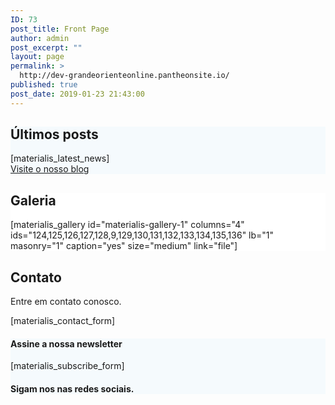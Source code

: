 ```yaml
---
ID: 73
post_title: Front Page
author: admin
post_excerpt: ""
layout: page
permalink: >
  http://dev-grandeorienteonline.pantheonsite.io/
published: true
post_date: 2019-01-23 21:43:00
---
```

<div  id="posts" style="background-color: #f5fafd;" data-label="Posts" data-id="latest-news-1-materialis" data-export-id="latest-news-1-materialis" data-category="latest_news" class="latest-news-1-materialis content-section content-section-spacing-large" wfd-id="145"><div  class="gridContainer" wfd-id="146"> <div  class="row" wfd-id="177"><div  data-type="column" class="section-title-col" wfd-id="178"> <h2  class="">Últimos posts</h2> </div> </div> <div  class="row content-left-sm" wfd-id="149"> <div  data-type="row" data-dynamic-columns="handled" data-content-shortcode="materialis_latest_news" wfd-id="150">[materialis_latest_news]</div></div> <div  class="row" wfd-id="147"><div  class="text-center" wfd-id="148"> <a  class="button mdc-ripple-upgraded big mdc-elevation--z3 color1" data-attr-shortcode="href:materialis_blog_link" href="[materialis_blog_link]" target="_self" style="--mdc-ripple-fg-size: 134.355px; --mdc-ripple-fg-scale: 1.78818;" data-icon="">Visite o nosso blog</a></div> </div></div></div><div  data-label="Galeria" data-id="gallery--1" data-export-id="gallery-1-captions" data-category="gallery" class="gallery-1 content-section content-section-spacing-large" id="galeria" style="background-color: rgb(255, 255, 255);" wfd-id="123"><div  class="gridContainer" wfd-id="124"> <div  class="row" wfd-id="143"><div  class="section-title-col" data-type="column" wfd-id="144"> <h2  class="">Galeria</h2> </div> </div> <div  class="row text-center" wfd-id="125"> <div  class="col-xs-12" data-editable="true" data-content-shortcode="materialis_gallery id=&quot;materialis-gallery-1&quot; columns=&quot;4&quot; ids=&quot;124,125,126,127,128,9,129,130,131,132,133,134,135,136&quot; lb=&quot;1&quot; masonry=&quot;1&quot; caption=&quot;yes&quot; size=&quot;medium&quot; link=&quot;file&quot; " wfd-id="126">[materialis_gallery id="materialis-gallery-1" columns="4" ids="124,125,126,127,128,9,129,130,131,132,133,134,135,136" lb="1" masonry="1" caption="yes" size="medium" link="file"]</div></div> </div></div><div  id="contato" data-label="Contato" data-id="contact-1" data-export-id="contact-1" data-category="contact" class="contact-1 content-section content-section-spacing-large content-relative white-text" data-parallax-depth="20" style="background-image: url(&quot;http://dev-grandeorienteonline.pantheonsite.io/wp-content/uploads/2019/01/7-8.jpg&quot;); background-size: cover; background-position: center top;" wfd-id="115"><div  class="gridContainer" wfd-id="116"> <div  class="row text-center" wfd-id="121"><div  class="section-title-col" data-type="column" wfd-id="122"> <h2  class="">Contato</h2> <p  class="lead">Entre em contato conosco.</p></div> </div> <div  class="row text-center" wfd-id="117"> <div  class="col-xs-12 col-sm-8 col-sm-offset-2 contact-form-wrapper inline-info" wfd-id="118"> <div  class="card mdc-elevation--z3 col-padding-top" wfd-id="119"> <div  class="dark-text" data-content-shortcode="materialis_contact_form" data-editable="true" wfd-id="120">[materialis_contact_form]</div></div> </div></div> </div></div><div  data-label="Inscrever" data-id="subscribe--1" data-export-id="subscribe-social-section" data-category="subscribe" class="subscribe-social-section content-section content-section-spacing-large" id="inscrever" style="background-color: rgb(245, 250, 253);" wfd-id="107"><div  class="gridContainer" wfd-id="108"> <div  class="row middle-xs" wfd-id="109"><div  class="col-sm-6 text-center space-bottom-xs" data-type="column" wfd-id="112"> <h4  class="">Assine a nossa newsletter</h4> <div  data-content-shortcode="materialis_subscribe_form" data-editable="true" class="space-bottom-small" wfd-id="113">[materialis_subscribe_form]</div></div> <div  class="col-sm-6 text-center" data-type="column" wfd-id="110"><h4  class="">Sigam nos nas redes sociais.</h4> <div  class="social-icons-group" data-type="group" wfd-id="111"> <a  href="#"><i  class="mdi color1 mdi-facebook" data-cp-mdi="true"></i></a> <a  href="#"><i  class="mdi color1 mdi-twitter" data-cp-mdi="true"></i></a> <a  href="#"><i  class="mdi color1 mdi-instagram" data-cp-mdi="true"></i></a> <a  href="#"><i  class="mdi color1 mdi-rss" data-cp-mdi="true"></i></a> <a  href="#"><i  class="mdi color1 mdi-pinterest-box" data-cp-mdi="true"></i></a></div> </div></div> </div></div>